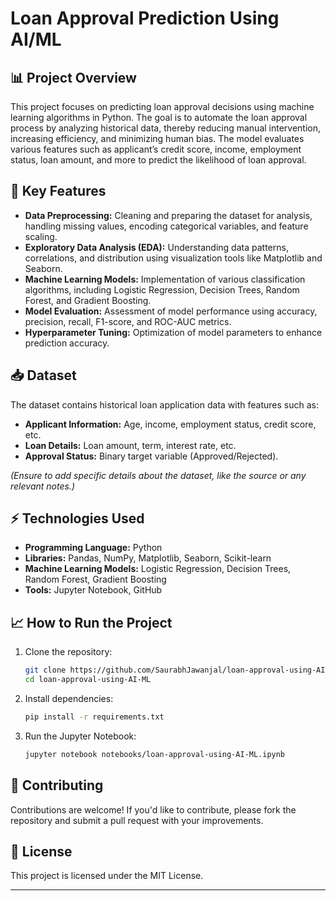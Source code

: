 # **Loan Approval Prediction Using AI/ML**

## 📊 **Project Overview**

This project focuses on predicting loan approval decisions using machine learning algorithms in Python. The goal is to automate the loan approval process by analyzing historical data, thereby reducing manual intervention, increasing efficiency, and minimizing human bias. The model evaluates various features such as applicant’s credit score, income, employment status, loan amount, and more to predict the likelihood of loan approval.

## 🚀 **Key Features**

- **Data Preprocessing:** Cleaning and preparing the dataset for analysis, handling missing values, encoding categorical variables, and feature scaling.
- **Exploratory Data Analysis (EDA):** Understanding data patterns, correlations, and distribution using visualization tools like Matplotlib and Seaborn.
- **Machine Learning Models:** Implementation of various classification algorithms, including Logistic Regression, Decision Trees, Random Forest, and Gradient Boosting.
- **Model Evaluation:** Assessment of model performance using accuracy, precision, recall, F1-score, and ROC-AUC metrics.
- **Hyperparameter Tuning:** Optimization of model parameters to enhance prediction accuracy.

## 📥 **Dataset**

The dataset contains historical loan application data with features such as:

- **Applicant Information:** Age, income, employment status, credit score, etc.
- **Loan Details:** Loan amount, term, interest rate, etc.
- **Approval Status:** Binary target variable (Approved/Rejected).

*(Ensure to add specific details about the dataset, like the source or any relevant notes.)*

## ⚡ **Technologies Used**

- **Programming Language:** Python
- **Libraries:** Pandas, NumPy, Matplotlib, Seaborn, Scikit-learn
- **Machine Learning Models:** Logistic Regression, Decision Trees, Random Forest, Gradient Boosting
- **Tools:** Jupyter Notebook, GitHub

## 📈 **How to Run the Project**

1. Clone the repository:
   ```bash
   git clone https://github.com/SaurabhJawanjal/loan-approval-using-AI-ML.git
   cd loan-approval-using-AI-ML
   ```

2. Install dependencies:
   ```bash
   pip install -r requirements.txt
   ```

3. Run the Jupyter Notebook:
   ```bash
   jupyter notebook notebooks/loan-approval-using-AI-ML.ipynb
   ```

## 🤝 **Contributing**

Contributions are welcome! If you'd like to contribute, please fork the repository and submit a pull request with your improvements.

## 📄 **License**

This project is licensed under the MIT License.

---
